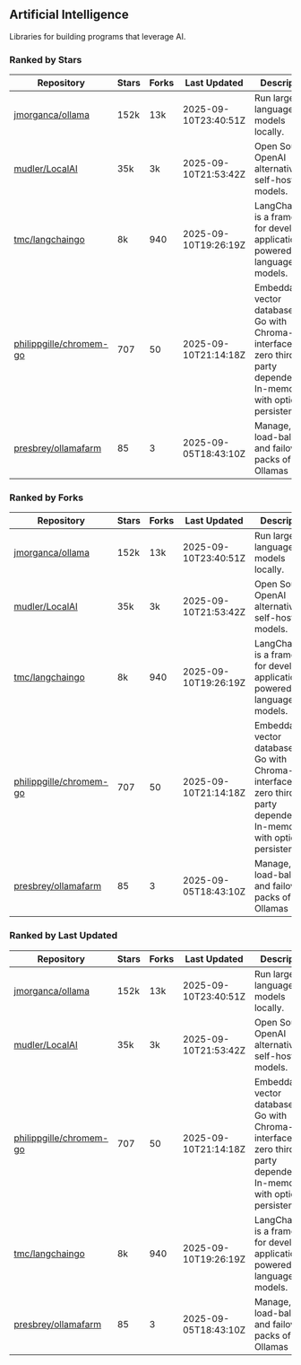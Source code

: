 ## Artificial Intelligence

Libraries for building programs that leverage AI.

### Ranked by Stars

| Repository | Stars | Forks | Last Updated | Description | 
|------------|-------|-------|--------------|-------------|
| [jmorganca/ollama](https://github.com/jmorganca/ollama) | 152k | 13k | 2025-09-10T23:40:51Z |  Run large language models locally. |
| [mudler/LocalAI](https://github.com/mudler/LocalAI) | 35k | 3k | 2025-09-10T21:53:42Z |  Open Source OpenAI alternative, self-host AI models. |
| [tmc/langchaingo](https://github.com/tmc/langchaingo) | 8k | 940 | 2025-09-10T19:26:19Z |  LangChainGo is a framework for developing applications powered by language models. |
| [philippgille/chromem-go](https://github.com/philippgille/chromem-go) | 707 | 50 | 2025-09-10T21:14:18Z |  Embeddable vector database for Go with Chroma-like interface and zero third-party dependencies. In-memory with optional persistence. |
| [presbrey/ollamafarm](https://github.com/presbrey/ollamafarm) | 85 | 3 | 2025-09-05T18:43:10Z |  Manage, load-balance, and failover packs of Ollamas |

### Ranked by Forks

| Repository | Stars | Forks | Last Updated | Description | 
|------------|-------|-------|--------------|-------------|
| [jmorganca/ollama](https://github.com/jmorganca/ollama) | 152k | 13k | 2025-09-10T23:40:51Z |  Run large language models locally. |
| [mudler/LocalAI](https://github.com/mudler/LocalAI) | 35k | 3k | 2025-09-10T21:53:42Z |  Open Source OpenAI alternative, self-host AI models. |
| [tmc/langchaingo](https://github.com/tmc/langchaingo) | 8k | 940 | 2025-09-10T19:26:19Z |  LangChainGo is a framework for developing applications powered by language models. |
| [philippgille/chromem-go](https://github.com/philippgille/chromem-go) | 707 | 50 | 2025-09-10T21:14:18Z |  Embeddable vector database for Go with Chroma-like interface and zero third-party dependencies. In-memory with optional persistence. |
| [presbrey/ollamafarm](https://github.com/presbrey/ollamafarm) | 85 | 3 | 2025-09-05T18:43:10Z |  Manage, load-balance, and failover packs of Ollamas |

### Ranked by Last Updated

| Repository | Stars | Forks | Last Updated | Description | 
|------------|-------|-------|--------------|-------------|
| [jmorganca/ollama](https://github.com/jmorganca/ollama) | 152k | 13k | 2025-09-10T23:40:51Z |  Run large language models locally. |
| [mudler/LocalAI](https://github.com/mudler/LocalAI) | 35k | 3k | 2025-09-10T21:53:42Z |  Open Source OpenAI alternative, self-host AI models. |
| [philippgille/chromem-go](https://github.com/philippgille/chromem-go) | 707 | 50 | 2025-09-10T21:14:18Z |  Embeddable vector database for Go with Chroma-like interface and zero third-party dependencies. In-memory with optional persistence. |
| [tmc/langchaingo](https://github.com/tmc/langchaingo) | 8k | 940 | 2025-09-10T19:26:19Z |  LangChainGo is a framework for developing applications powered by language models. |
| [presbrey/ollamafarm](https://github.com/presbrey/ollamafarm) | 85 | 3 | 2025-09-05T18:43:10Z |  Manage, load-balance, and failover packs of Ollamas |


